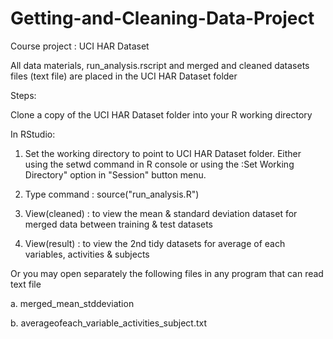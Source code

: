 # Getting-and-Cleaning-Data-Project
Course project : UCI HAR Dataset

All data materials, run_analysis.rscript and merged and cleaned datasets files (text file) are placed in the UCI HAR Dataset folder

Steps:

Clone a copy of the UCI HAR Dataset folder into your R working directory

In RStudio: 
1. Set the working directory to point to UCI HAR Dataset folder. Either using the setwd command in R console or using the :Set Working Directory" option in "Session" button menu.

2. Type command : source("run_analysis.R")

3. View(cleaned) : to view the mean & standard deviation dataset for merged data between training & test datasets 

4. View(result) : to view the 2nd tidy datasets for average of each variables, activities & subjects

Or you may open separately the following files in any program that can read text file

a. merged_mean_stddeviation

b. averageofeach_variable_activities_subject.txt

